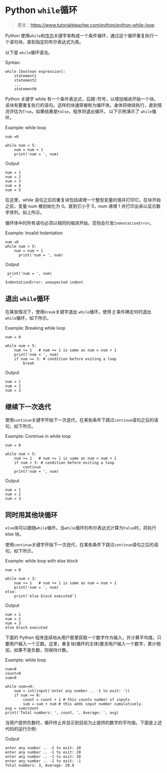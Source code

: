 # Python `while`循环

> 原文：<https://www.tutorialsteacher.com/python/python-while-loop>

Python 使用`while`和[作为](/python/python-for-loop)关键字来构成一个条件循环，通过这个循环重复执行一个语句块，直到指定的布尔表达式为真。

以下是 `while`循环语法。

Syntax:

```
while [boolean expression]:
    statement1
    statement2
    ...
    statementN

```

Python 关键字 while 有一个条件表达式，后跟`:`符号，以增加缩进开始一个块。 该块有要重复执行的语句。这样的块通常被称为循环体。身体将继续执行，直到情况评估为`True`。如果结果是`False`，程序将退出循环。 以下示例演示了 `while`循环。

Example: while loop 

```
num =0

while num < 5:
    num = num + 1
    print('num = ', num) 
```

Output

```
num = 1
num = 2
num = 3
num = 4
num = 5
```

在这里，while 语句之后的重复块包括递增一个整型变量的值并打印它。在块开始之前，变量 num 被初始化为 0。直到它小于 5，num 递增 1 并打印出来以显示数字序列，如上所示。

循环体中的所有语句必须以相同的缩进开始，否则会引发`IndentationError`。

Example: Invalid Indentation 

```
num =0
while num < 5:
    num = num + 1
      print('num = ', num) 
```

Output

```
 print('num = ', num)
  ^
IndentationError: unexpected indent
```

## 退出 `while`循环

在某些情况下，使用`break`关键字退出 `while`循环。使用 [if](/python/python-if-elif) 条件确定何时退出 `while`循环，如下所示。

Example: Breaking while loop 

```
num = 0

while num < 5:
    num += 1   # num += 1 is same as num = num + 1
    print('num = ', num)
    if num == 3: # condition before exiting a loop
        break 
```

Output

```
num = 1
num = 2
num = 3 
```

## 继续下一次迭代

使用`continue`关键字开始下一次迭代，在某些条件下跳过`continue`语句之后的语句，如下所示。

Example: Continue in while loop 

```
num = 0

while num < 5:
	num += 1   # num += 1 is same as num = num + 1
	if num > 3: # condition before exiting a loop
		continue
	print('num = ', num) 
```

Output

```
num = 1
num = 2
num = 3 
```

## 同时用其他块循环

`else`块可以跟随`while`循环。当`while`循环的布尔表达式计算为`False`时，将执行 else 块。

使用`continue`关键字开始下一次迭代，在某些条件下跳过`continue`语句之后的语句，如下所示。

Example: while loop with else block 

```
num = 0

while num < 3:
	num += 1   # num += 1 is same as num = num + 1
	print('num = ', num)
else:
    print('else block executed') 
```

Output

```
num = 1
num = 2
num = 3
else block executed 
```

下面的 Python 程序连续地从用户那里获取一个数字作为输入，并计算平均值，只要用户输入一个正数。这里，重复块(循环的主体)要求用户输入一个数字，累计相加，如果不是负数，则保持计数。

Example: while loop 

```
num=0
count=0
sum=0

while num>=0:
    num = int(input('enter any number .. -1 to exit: '))
    if num >= 0:
        count = count + 1 # this counts number of inputs
        sum = sum + num # this adds input number cumulatively.
avg = sum/count
print('Total numbers: ', count, ', Average: ', avg) 
```

当用户提供负数时，循环终止并显示到目前为止提供的数字的平均值。下面是上述代码的运行示例:

Output

```
enter any number .. -1 to exit: 10
enter any number .. -1 to exit: 20
enter any number .. -1 to exit: 30
enter any number .. -1 to exit: -1
Total numbers: 3, Average: 20.0 
```

